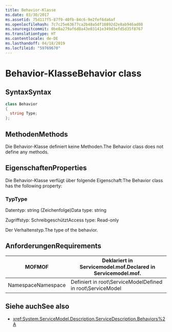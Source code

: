 ```yaml
---
title: Behavior-Klasse
ms.date: 03/30/2017
ms.assetid: 75d117f5-87f9-40fb-84c6-9e2fef6da6af
ms.openlocfilehash: 7c7c25e63677ca2b48a5df18892d2e8ab946ad08
ms.sourcegitcommit: 0be8a279af6d8a43e03141e349d3efd5d35f8767
ms.translationtype: HT
ms.contentlocale: de-DE
ms.lasthandoff: 04/18/2019
ms.locfileid: "59769670"
---
```

# <a name="behavior-class"></a><span data-ttu-id="e89e6-102">Behavior-Klasse</span><span class="sxs-lookup"><span data-stu-id="e89e6-102">Behavior class</span></span>
## <a name="syntax"></a><span data-ttu-id="e89e6-103">Syntax</span><span class="sxs-lookup"><span data-stu-id="e89e6-103">Syntax</span></span>  
  
```csharp
class Behavior  
{  
  string Type;  
};  
```  
  
## <a name="methods"></a><span data-ttu-id="e89e6-104">Methoden</span><span class="sxs-lookup"><span data-stu-id="e89e6-104">Methods</span></span>  
 <span data-ttu-id="e89e6-105">Die Behavior-Klasse definiert keine Methoden.</span><span class="sxs-lookup"><span data-stu-id="e89e6-105">The Behavior class does not define any methods.</span></span>  
  
## <a name="properties"></a><span data-ttu-id="e89e6-106">Eigenschaften</span><span class="sxs-lookup"><span data-stu-id="e89e6-106">Properties</span></span>  
 <span data-ttu-id="e89e6-107">Die Behavior-Klasse verfügt über folgende Eigenschaft:</span><span class="sxs-lookup"><span data-stu-id="e89e6-107">The Behavior class has the following property:</span></span>  
  
### <a name="type"></a><span data-ttu-id="e89e6-108">Typ</span><span class="sxs-lookup"><span data-stu-id="e89e6-108">Type</span></span>  
 <span data-ttu-id="e89e6-109">Datentyp: string (Zeichenfolge)</span><span class="sxs-lookup"><span data-stu-id="e89e6-109">Data type: string</span></span>  
  
 <span data-ttu-id="e89e6-110">Zugriffstyp: Schreibgeschützt</span><span class="sxs-lookup"><span data-stu-id="e89e6-110">Access type: Read-only</span></span>  
  
 <span data-ttu-id="e89e6-111">Der Verhaltenstyp.</span><span class="sxs-lookup"><span data-stu-id="e89e6-111">The type of the behavior.</span></span>  
  
## <a name="requirements"></a><span data-ttu-id="e89e6-112">Anforderungen</span><span class="sxs-lookup"><span data-stu-id="e89e6-112">Requirements</span></span>  
  
|<span data-ttu-id="e89e6-113">MOF</span><span class="sxs-lookup"><span data-stu-id="e89e6-113">MOF</span></span>|<span data-ttu-id="e89e6-114">Deklariert in Servicemodel.mof.</span><span class="sxs-lookup"><span data-stu-id="e89e6-114">Declared in Servicemodel.mof.</span></span>|  
|---------|-----------------------------------|  
|<span data-ttu-id="e89e6-115">Namespace</span><span class="sxs-lookup"><span data-stu-id="e89e6-115">Namespace</span></span>|<span data-ttu-id="e89e6-116">Definiert in root\ServiceModel</span><span class="sxs-lookup"><span data-stu-id="e89e6-116">Defined in root\ServiceModel</span></span>|  
  
## <a name="see-also"></a><span data-ttu-id="e89e6-117">Siehe auch</span><span class="sxs-lookup"><span data-stu-id="e89e6-117">See also</span></span>

- <xref:System.ServiceModel.Description.ServiceDescription.Behaviors%2A>
